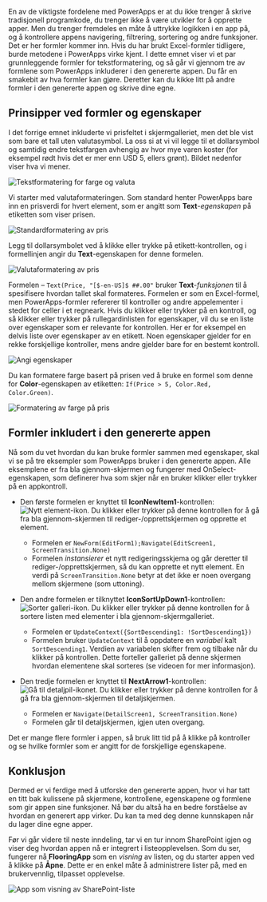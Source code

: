 En av de viktigste fordelene med PowerApps er at du ikke trenger å skrive tradisjonell programkode, du trenger ikke å være utvikler for å opprette apper. Men du trenger fremdeles en måte å uttrykke logikken i en app på, og å kontrollere appens navigering, filtrering, sortering og andre funksjoner. Det er her formler kommer inn. Hvis du har brukt Excel-formler tidligere, burde metodene i PowerApps virke kjent. I dette emnet viser vi et par grunnleggende formler for tekstformatering, og så går vi gjennom tre av formlene som PowerApps inkluderer i den genererte appen. Du får en smakebit av hva formler kan gjøre. Deretter kan du kikke litt på andre formler i den genererte appen og skrive dine egne.

## <a name="understanding-formulas-and-properties"></a>Prinsipper ved formler og egenskaper
I det forrige emnet inkluderte vi prisfeltet i skjermgalleriet, men det ble vist som bare et tall uten valutasymbol. La oss si at vi vil legge til et dollarsymbol og samtidig endre tekstfargen avhengig av hvor mye varen koster (for eksempel rødt hvis det er mer enn USD 5, ellers grønt). Bildet nedenfor viser hva vi mener.

![Tekstformatering for farge og valuta](./media/learning-spo-app-explore-formulas/text-formatting.png)

Vi starter med valutaformateringen. Som standard henter PowerApps bare inn en prisverdi for hvert element, som er angitt som **Text**-*egenskapen* på etiketten som viser prisen.

![Standardformatering av pris](./media/learning-spo-app-explore-formulas/price-default.png)

Legg til dollarsymbolet ved å klikke eller trykke på etikett-kontrollen, og i formellinjen angir du **Text**-egenskapen for denne formelen.

![Valutaformatering av pris](./media/learning-spo-app-explore-formulas/price-formatted.png)

Formelen – `Text(Price, "[$-en-US]$ ##.00"` bruker **Text**-*funksjonen* til å spesifisere hvordan tallet skal formateres. Formelen er som en Excel-formel, men PowerApps-formler refererer til kontroller og andre appelementer i stedet for celler i et regneark. Hvis du klikker eller trykker på en kontroll, og så klikker eller trykker på rullegardinlisten for egenskaper, vil du se en liste over egenskaper som er relevante for kontrollen. Her er for eksempel en delvis liste over egenskaper av en etikett. Noen egenskaper gjelder for en rekke forskjellige kontroller, mens andre gjelder bare for en bestemt kontroll.

![Angi egenskaper](./media/learning-spo-app-explore-formulas/properties.png)

Du kan formatere farge basert på prisen ved å bruke en formel som denne for **Color**-egenskapen av etiketten: `If(Price > 5, Color.Red, Color.Green)`.

![Formatering av farge på pris](./media/learning-spo-app-explore-formulas/color-formatted.png)

## <a name="formulas-included-in-the-generated-app"></a>Formler inkludert i den genererte appen
Nå som du vet hvordan du kan bruke formler sammen med egenskaper, skal vi se på tre eksempler som PowerApps bruker i den genererte appen. Alle eksemplene er fra bla gjennom-skjermen og fungerer med OnSelect-egenskapen, som definerer hva som skjer når en bruker klikker eller trykker på en appkontroll.

* Den første formelen er knyttet til **IconNewItem1**-kontrollen: ![Nytt element-ikon](./media/learning-spo-app-explore-formulas/icon-add-item.png). Du klikker eller trykker på denne kontrollen for å gå fra bla gjennom-skjermen til rediger-/opprettskjermen og opprette et element. 
  
  * Formelen er `NewForm(EditForm1);Navigate(EditScreen1, ScreenTransition.None)`
  * Formelen *instansierer* et nytt redigeringsskjema og går deretter til rediger-/opprettskjermen, så du kan opprette et nytt element. En verdi på `ScreenTransition.None` betyr at det ikke er noen overgang mellom skjermene (som uttoning).
* Den andre formelen er tilknyttet **IconSortUpDown1**-kontrollen: ![Sorter galleri-ikon](./media/learning-spo-app-explore-formulas/icon-sort.png). Du klikker eller trykker på denne kontrollen for å sortere listen med elementer i bla gjennom-skjermgalleriet.
  
  * Formelen er `UpdateContext({SortDescending1: !SortDescending1})`
  * Formelen bruker `UpdateContext` til å oppdatere en *variabel* kalt `SortDescending1`. Verdien av variabelen skifter frem og tilbake når du klikker på kontrollen. Dette forteller galleriet på denne skjermen hvordan elementene skal sorteres (se videoen for mer informasjon). 
* Den tredje formelen er knyttet til **NextArrow1**-kontrollen: ![Gå til detaljpil-ikonet](./media/learning-spo-app-explore-formulas/icon-arrow.png). Du klikker eller trykker på denne kontrollen for å gå fra bla gjennom-skjermen til detaljskjermen.
  
  * Formelen er `Navigate(DetailScreen1, ScreenTransition.None)`
  * Formelen går til detaljskjermen, igjen uten overgang.

Det er mange flere formler i appen, så bruk litt tid på å klikke på kontroller og se hvilke formler som er angitt for de forskjellige egenskapene.

## <a name="wrapping-it-all-up"></a>Konklusjon
Dermed er vi ferdige med å utforske den genererte appen, hvor vi har tatt en titt bak kulissene på skjermene, kontrollene, egenskapene og formlene som gir appen sine funksjoner. Nå bør du altså ha en bedre forståelse av hvordan en generert app virker. Du kan ta med deg denne kunnskapen når du lager dine egne apper. 

Før vi går videre til neste inndeling, tar vi en tur innom SharePoint igjen og viser deg hvordan appen nå er integrert i listeopplevelsen. Som du ser, fungerer nå **FlooringApp** som en *visning* av listen, og du starter appen ved å klikke på **Åpne**. Dette er en enkel måte å administrere lister på, med en brukervennlig, tilpasset opplevelse.

![App som visning av SharePoint-liste](./media/learning-spo-app-explore-formulas/list-view.png)
